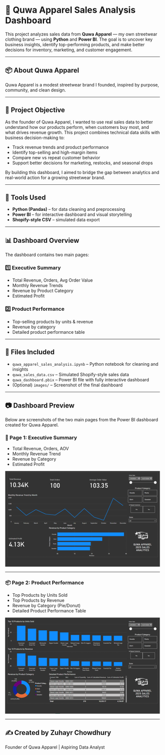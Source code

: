 # 🧵 Quwa Apparel Sales Analysis Dashboard

This project analyzes sales data from **Quwa Apparel** — my own streetwear clothing brand — using **Python** and **Power BI**. The goal is to uncover key business insights, identify top-performing products, and make better decisions for inventory, marketing, and customer engagement.

---

## 📦 About Quwa Apparel
Quwa Apparel is a modest streetwear brand I founded, inspired by purpose, community, and clean design.

---

## 🎯 Project Objective

As the founder of Quwa Apparel, I wanted to use real sales data to better understand how our products perform, when customers buy most, and what drives revenue growth. This project combines technical data skills with business decision-making to:

- Track revenue trends and product performance
- Identify top-selling and high-margin items
- Compare new vs repeat customer behavior
- Support better decisions for marketing, restocks, and seasonal drops

By building this dashboard, I aimed to bridge the gap between analytics and real-world action for a growing streetwear brand.

---

## 🧠 Tools Used
- **Python (Pandas)** – for data cleaning and preprocessing
- **Power BI** – for interactive dashboard and visual storytelling
- **Shopify-style CSV** – simulated data export

---

## 📊 Dashboard Overview

The dashboard contains two main pages:

### 1️⃣ Executive Summary
- Total Revenue, Orders, Avg Order Value
- Monthly Revenue Trends
- Revenue by Product Category
- Estimated Profit

### 2️⃣ Product Performance
- Top-selling products by units & revenue
- Revenue by category
- Detailed product performance table

---

## 📁 Files Included
- `quwa_apparel_sales_analysis.ipynb` – Python notebook for cleaning and insights
- `quwa_sales_data.csv` – Simulated Shopify-style sales data
- `quwa_dashboard.pbix` – Power BI file with fully interactive dashboard
- (Optional) `images/` – Screenshot of the final dashboard

---

## 📷 Dashboard Preview

Below are screenshots of the two main pages from the Power BI dashboard created for Quwa Apparel.

### 🧾 Page 1: Executive Summary
- Total Revenue, Orders, AOV
- Monthly Revenue Trend
- Revenue by Category
- Estimated Profit

![Executive Summary](images/quwa_dashboard_page1.png)

---

### 📦 Page 2: Product Performance
- Top Products by Units Sold
- Top Products by Revenue
- Revenue by Category (Pie/Donut)
- Detailed Product Performance Table

![Product Performance](images/quwa_dashboard_page2.png)


---

## ✍️ Created by Zuhayr Chowdhury
Founder of Quwa Apparel | Aspiring Data Analyst
